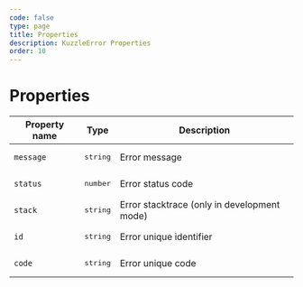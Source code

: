 ```yaml
---
code: false
type: page
title: Properties
description: KuzzleError Properties
order: 10
---
```



# Properties

| Property name        | Type     | Description          |
| -------------------- | -------- | --------------------------------------- |
| `message`            | <pre>string</pre> | Error message    |
| `status`             | <pre>number</pre> | Error status code      |
| `stack`              | <pre>string</pre> | Error stacktrace (only in development mode)   |
| `id`  | <pre>string</pre> | Error unique identifier                    |
| `code`  | <pre>string</pre> | Error unique code                    |

